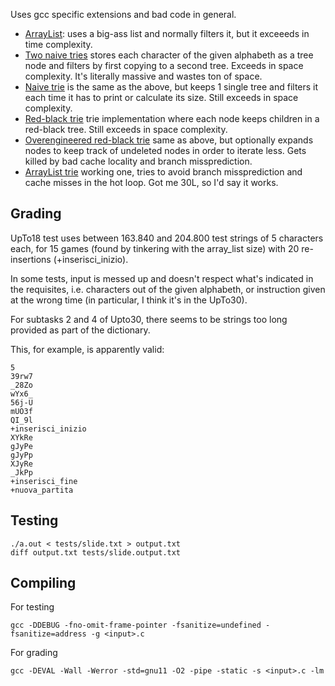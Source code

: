 Uses gcc specific extensions and bad code in general.

- [ArrayList](../c267ccf06c604bd54f5e1df870a4347ee2184fc9/array_list.c): uses a big-ass list and normally filters it, but it exceeeds in time complexity.
- [Two naive tries](../c267ccf06c604bd54f5e1df870a4347ee2184fc9/word_tree.c) stores each character of the given alphabeth as a tree node and filters by first copying to a 
  second tree. Exceeds in space complexity. It's literally massive and wastes ton of space.
- [Naive trie](../c267ccf06c604bd54f5e1df870a4347ee2184fc9/single_word_tree.c) is the same as the above, but keeps 1 single tree and filters it each time it has to
  print or calculate its size. Still exceeds in space complexity. 
- [Red-black trie](../78ad7d16bb684987ad5a8907cd8a8fb2cee8eb5a/single_word_tree_red_black.c) trie implementation where each node keeps children in a red-black tree. Still 
  exceeds in space complexity.
- [Overengineered red-black trie](../cea2dc8d8729fe807d3a8496d40e8a4990ae5d10/single_word_tree_red_black.c) same as above, but optionally expands nodes to keep track of 
  undeleted nodes in order to iterate less. Gets killed by bad cache locality and branch missprediction.
- [ArrayList trie](./solution.c) working one, tries to avoid branch missprediction and cache misses in the hot loop. Got me 30L, so I'd say it works.

## Grading

UpTo18 test uses between 163.840 and 204.800 test strings of 5 characters each, for 15 games 
(found by tinkering with the array_list size) with 20 re-insertions (+inserisci_inizio).

In some tests, input is messed up and doesn't respect what's indicated in the requisites, i.e. 
characters out of the given alphabeth, or instruction given at the wrong time (in particular, I think it's in the UpTo30).

For subtasks 2 and 4 of Upto30, there seems to be strings too long provided as part of the dictionary.

This, for example, is apparently valid:
```
5
39rw7
_28Zo
wYx6_
56j-U
mUO3f
QI_9l
+inserisci_inizio
XYkRe
gJyPe
gJyPp
XJyRe
_JkPp
+inserisci_fine
+nuova_partita
``` 

## Testing

```
./a.out < tests/slide.txt > output.txt
diff output.txt tests/slide.output.txt
```

## Compiling

For testing

`gcc -DDEBUG -fno-omit-frame-pointer -fsanitize=undefined -fsanitize=address -g <input>.c` 

For grading

`gcc -DEVAL -Wall -Werror -std=gnu11 -O2 -pipe -static -s <input>.c -lm`
